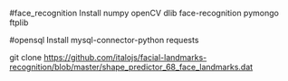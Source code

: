#face_recognition
Install
numpy
openCV
dlib
face-recognition
pymongo
ftplib

#opensql
Install
mysql-connector-python
requests

git clone https://github.com/italojs/facial-landmarks-recognition/blob/master/shape_predictor_68_face_landmarks.dat
